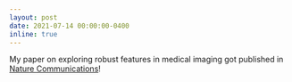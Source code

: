 ```yaml
---
layout: post
date: 2021-07-14 00:00:00-0400
inline: true
---
```


My paper on exploring robust features in medical imaging got published in [Nature Communications](https://www.nature.com/articles/s41467-021-24464-3)!